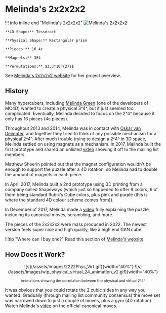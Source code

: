 # Melinda's 2x2x2x2

!!! info inline end "Melinda's 2x2x2x2"
    ![Melinda's 2x2x2x2](/assets/images/2_4_transparent.png)
    
    **4D Shape:** Tesseract

    **Physical Shape:** Rectangular prism

    **Pieces:** 16 4c

    **Magnets:** 384

    **Permutations:** $3.3*10^{27}$

See [Melinda's 2x2x2x2 website](https://superliminal.com/cube/2x2x2x2/) for her project overview.

## History

Many hypercubers, including [Melinda Green](https://superliminal.com/) (one of the developers of MC4D) wanted to create a physical 3^4^, but it just seemed too complicated. Eventually, Melinda decided to focus on the 2^4^ because it only has 16 pieces (4c pieces).

Throughout 2013 and 2014, Melinda was in contact with [Oskar van Deventer](https://oskarvandeventer.nl/), and together they tried to think of any possible mechanism for a physical 2^4^. After much trouble trying to design a 2^4^ in 3D space, Melinda settled on using magnets as a mechanism. In 2017, Melinda built the first prototype and shared an unlisted [video](https://www.youtube.com/watch?v=Asx653BGDWA) showing it off to the mailing list members. 

Matthew Sheerin pointed out that the magnet configuration wouldn't be enough to support the puzzle after a 4D rotation, so Melinda had to double the amount of magnets in each piece.

In April 2017, Melinda built a 2nd prototype using 3D printing from a company called Shapeways (which just so happened to offer 8 colors, 6 of them being standard Rubik’s Cube colors, plus pink and purple (this is where the standard 4D colour scheme comes from)).

In December of 2017, Melinda made a [video](https://www.youtube.com/watch?v=_D4m1Kit3TI) fully explaining the puzzle, including its canonical moves, scrambling, and more.

The pieces of the 2x2x2x2 were mass produced in 2022. The newest version feels super nice and high quality, like a high end GAN cube.

!!!tip "Where can I buy one?"
    Read this section of [Melinda's website](https://superliminal.com/cube/2x2x2x2/#how).


## How Does it Work?
<center>
![s](/assets/images/2222Phys_Virt.gif){width="40%"}
![s](/assets/images/wip_physical_virtual_24_animation_v2.gif){width="40%"}

<small>Animations showing the correlation between the physical and virtual 2^4^</small></center>

It was obvious that you could rotate the 2 cubic sides in any way you wanted. Gradually (through mailing list community consensus) the move set was narrowed down to just a couple of moves, plus a gyro (4D rotation). Watch Melinda's [video](https://www.youtube.com/watch?v=DzRH8BOJL8Q) on the official canonical moves.


